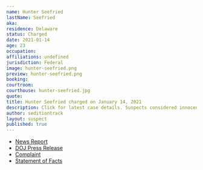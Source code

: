 ```yaml
---
name: Hunter Seefried
lastName: Seefried
aka: 
residence: Delaware
status: Charged
date: 2021-01-14
age: 23
occupation: 
affiliations: undefined
jurisdiction: Federal
image: hunter-seefried.png
preview: hunter-seefried.png
booking: 
courtroom: 
courthouse: hunter-seefried.jpg
quote: 
title: Hunter Seefried charged on January 14, 2021
description: Click for latest case details. Suspects considered innocent until proven guilty.
author: seditiontrack
layout: suspect
published: true
---
```

- [News Report](https://www.delawareonline.com/story/news/2021/01/14/delaware-father-son-arrested-involvement-capitol-riot-kevin-seefried-confederate-flag/4160104001/)
- [DOJ Press Release](https://www.justice.gov/usao-dc/pr/two-delaware-men-charged-federal-court-following-events-united-states-capitol)
- [Complaint](https://extremism.gwu.edu/sites/g/files/zaxdzs2191/f/Kevin%20and%20Hunter%20Seefried%20Criminal%20Complaint.pdf)
- [Statement of Facts](https://www.justice.gov/usao-dc/press-release/file/1354306/download)
